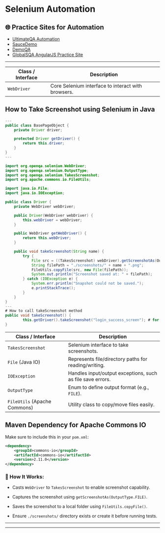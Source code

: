 #  Selenium Automation 

## 🌐 Practice Sites for Automation
- [UltimateQA Automation](https://ultimateqa.com/automation)
- [SauceDemo](https://www.saucedemo.com/)
- [DemoQA](https://demoqa.com/)
- [GlobalSQA AngularJS Practice Site](https://www.globalsqa.com/angularjs-protractor-practice-site/)

---


| Class / Interface     | Description |
|-----------------------|-------------|
| `WebDriver`           | Core Selenium interface to interact with browsers. |

##  How to Take Screenshot using Selenium in Java

```java
---
public class BasePageObject {
    private Driver driver;

    protected Driver getDriver() {
        return this.driver;
    }
}
---

import org.openqa.selenium.WebDriver;
import org.openqa.selenium.OutputType;
import org.openqa.selenium.TakesScreenshot;
import org.apache.commons.io.FileUtils;

import java.io.File;
import java.io.IOException;

public class Driver {
    private WebDriver webDriver;

    public Driver(WebDriver webDriver) {
        this.webDriver = webDriver;
    }

    public WebDriver getWebDriver() {
        return this.webDriver;
    }

    public void takeScreenshot(String name) {
        try {
            File src = ((TakesScreenshot) webDriver).getScreenshotAs(OutputType.FILE);
            String filePath = "./screenshots/" + name + ".png";
            FileUtils.copyFile(src, new File(filePath));
            System.out.println("Screenshot saved at: " + filePath);
        } catch (IOException e) {
            System.err.println("Snapshot could not be saved.");
            e.printStackTrace();
        }
    }
}
---
# How to call takeScreenshot method
public void takeScreenshot() {
        this.getDriver().takeScreenshot("login_success_screen"); # for ex. login successfull screen or failed screen
}
```


| Class / Interface            | Description |
|------------------------------|-------------|
| `TakesScreenshot`            | Selenium interface to take screenshots. |
| `File` (Java IO)      | Represents file/directory paths for reading/writing. |
| `IOException`         | Handles input/output exceptions, such as file save errors. |
| `OutputType`                 | Enum to define output format (e.g., `FILE`). |
| `FileUtils` (Apache Commons) | Utility class to copy/move files easily. |

##  Maven Dependency for Apache Commons IO

Make sure to include this in your `pom.xml`:

```xml
<dependency>
    <groupId>commons-io</groupId>
    <artifactId>commons-io</artifactId>
    <version>2.11.0</version>
</dependency>
```
### 🔧 How It Works:
- Casts `WebDriver` to `TakesScreenshot` to enable screenshot capability.
- Captures the screenshot using `getScreenshotAs(OutputType.FILE)`.
- Saves the screenshot to a local folder using `FileUtils.copyFile()`.


- Ensure `./screenshots/` directory exists or create it before running tests.

---
---
